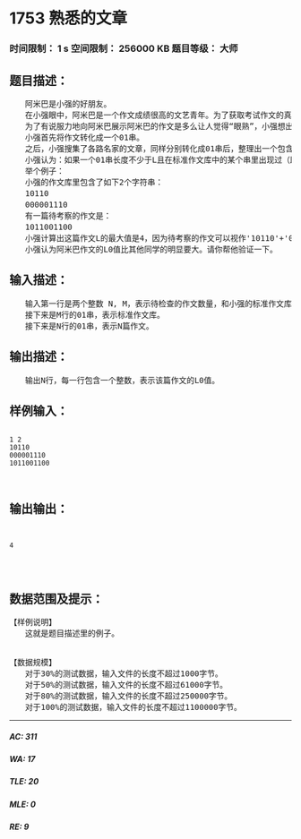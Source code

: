 # 1753 熟悉的文章   
### 时间限制： 1 s     空间限制： 256000 KB     题目等级： 大师  
## 题目描述：  

<pre>
　　阿米巴是小强的好朋友。  
　　在小强眼中，阿米巴是一个作文成绩很高的文艺青年。为了获取考试作文的真谛，小强向阿米巴求教。阿米巴给小强展示了几篇作文，小强觉得这些文章怎么看怎么觉得熟悉，仿佛是某些范文拼拼凑凑而成的。小强不禁向阿米巴投去了疑惑的眼光，却发现阿米巴露出了一个狡黠的微笑。  
　　为了有说服力地向阿米巴展示阿米巴的作文是多么让人觉得“眼熟”，小强想出了一个评定作文 “熟悉程度”的量化指标：L0.  
　　小强首先将作文转化成一个01串。  
　　之后，小强搜集了各路名家的文章，同样分别转化成01串后，整理出一个包含了M个01串的“标准作文库”。  
　　小强认为：如果一个01串长度不少于L且在标准作文库中的某个串里出现过（即，它是标准作文库的某个串的一个连续子串），那么它是“熟悉”的。对于一篇作文（一个01串）A，如果能够把A分割成若干段子串，其中“熟悉”的子串的长度总和不少于A总长度的90%，那么称A是“熟悉的文章”。 L0是能够让A成为“熟悉的文章”的所有L的最大值（如果不存在这样的L，那么规定L0 = 0）。  
　　举个例子：  
　　小强的作文库里包含了如下2个字符串：  
　　10110  
　　000001110  
　　有一篇待考察的作文是：  
　　1011001100  
　　小强计算出这篇作文L的最大值是4，因为待考察的作文可以视作'10110'+'0110'+'0'，其中'10110'和'0110'被判定为“熟悉”的。而当L = 5或是更大的时候，不存在符合题意的分割方法。所以，这篇作文的L0 = 4。  
　　小强认为阿米巴作文的L0值比其他同学的明显要大。请你帮他验证一下。
</pre>
  
  
## 输入描述：  

<pre>
　　输入第一行是两个整数 N, M，表示待检查的作文数量，和小强的标准作文库的行数。  
　　接下来是M行的01串，表示标准作文库。  
　　接下来是N行的01串，表示N篇作文。
</pre>
  
  
## 输出描述：  

<pre>
　　输出N行，每一行包含一个整数，表示该篇作文的L0值。
</pre>
  
  
## 样例输入：  

<pre><code>
1 2  
10110  
000001110  
1011001100
  

</code></pre>
  
  
## 输出输出：  

<pre><code>

4
  


</code></pre>
  
  
## 数据范围及提示：  

<pre>
【样例说明】
　　这就是题目描述里的例子。
  

【数据规模】
　　对于30%的测试数据，输入文件的长度不超过1000字节。  
　　对于50%的测试数据，输入文件的长度不超过61000字节。  
　　对于80%的测试数据，输入文件的长度不超过250000字节。  
　　对于100%的测试数据，输入文件的长度不超过1100000字节。
</pre>
  
  
***  

##### AC: 311  
##### WA: 17  
##### TLE: 20  
##### MLE: 0  
##### RE: 9  
